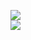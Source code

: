 [![](https://img.shields.io/badge/Made%20With-Github%20Spray-lightgrey.svg?style=for-the-badge&logo=github)](https://github.com/Annihil/github-spray#25304)  
[![](https://i.imgur.com/2DrTn0Z.gif)](https://github.com/Annihil/github-spray)